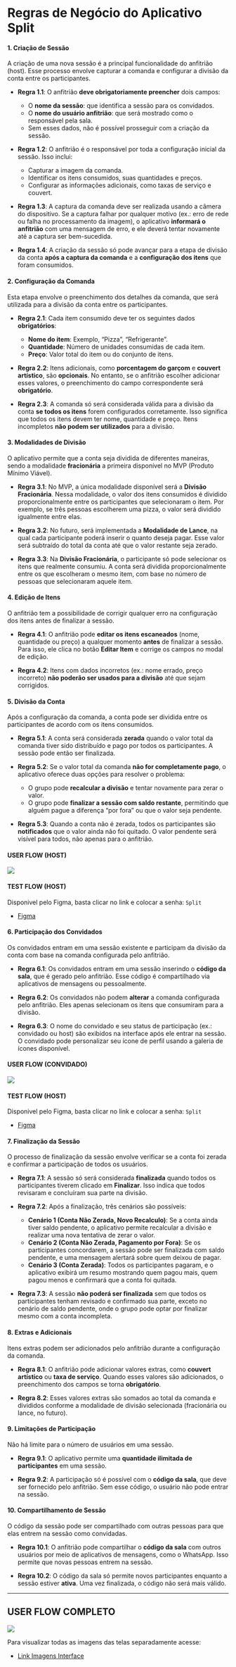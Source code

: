 # Regras de Negócio do Aplicativo Split 

#### 1. **Criação de Sessão**
A criação de uma nova sessão é a principal funcionalidade do anfitrião (host). Esse processo envolve capturar a comanda e configurar a divisão da conta entre os participantes.

- **Regra 1.1**: O anfitrião **deve obrigatoriamente preencher** dois campos: 
  - O **nome da sessão**: que identifica a sessão para os convidados.
  - O **nome do usuário anfitrião**: que será mostrado como o responsável pela sala. 
  - Sem esses dados, não é possível prosseguir com a criação da sessão.

- **Regra 1.2**: O anfitrião é o responsável por toda a configuração inicial da sessão. Isso inclui:
  - Capturar a imagem da comanda.
  - Identificar os itens consumidos, suas quantidades e preços.
  - Configurar as informações adicionais, como taxas de serviço e couvert.

- **Regra 1.3**: A captura da comanda deve ser realizada usando a câmera do dispositivo. Se a captura falhar por qualquer motivo (ex.: erro de rede ou falha no processamento da imagem), o aplicativo **informará o anfitrião** com uma mensagem de erro, e ele deverá tentar novamente até a captura ser bem-sucedida.

- **Regra 1.4**: A criação da sessão só pode avançar para a etapa de divisão da conta **após a captura da comanda** e a **configuração dos itens** que foram consumidos.

#### 2. **Configuração da Comanda**
Esta etapa envolve o preenchimento dos detalhes da comanda, que será utilizada para a divisão da conta entre os participantes.

- **Regra 2.1**: Cada item consumido deve ter os seguintes dados **obrigatórios**:
  - **Nome do item**: Exemplo, “Pizza”, “Refrigerante”.
  - **Quantidade**: Número de unidades consumidas de cada item.
  - **Preço**: Valor total do item ou do conjunto de itens.

- **Regra 2.2**: Itens adicionais, como **porcentagem do garçom** e **couvert artístico**, são **opcionais**. No entanto, se o anfitrião escolher adicionar esses valores, o preenchimento do campo correspondente será **obrigatório**.

- **Regra 2.3**: A comanda só será considerada válida para a divisão da conta **se todos os itens** forem configurados corretamente. Isso significa que todos os itens devem ter nome, quantidade e preço. Itens incompletos **não podem ser utilizados** para a divisão.

#### 3. **Modalidades de Divisão**
O aplicativo permite que a conta seja dividida de diferentes maneiras, sendo a modalidade **fracionária** a primeira disponível no MVP (Produto Mínimo Viável).

- **Regra 3.1**: No MVP, a única modalidade disponível será a **Divisão Fracionária**. Nessa modalidade, o valor dos itens consumidos é dividido proporcionalmente entre os participantes que selecionaram o item. Por exemplo, se três pessoas escolherem uma pizza, o valor será dividido igualmente entre elas.

- **Regra 3.2**: No futuro, será implementada a **Modalidade de Lance**, na qual cada participante poderá inserir o quanto deseja pagar. Esse valor será subtraído do total da conta até que o valor restante seja zerado.

- **Regra 3.3**: Na **Divisão Fracionária**, o participante só pode selecionar os itens que realmente consumiu. A conta será dividida proporcionalmente entre os que escolheram o mesmo item, com base no número de pessoas que selecionaram aquele item.

#### 4. **Edição de Itens**
O anfitrião tem a possibilidade de corrigir qualquer erro na configuração dos itens antes de finalizar a sessão.

- **Regra 4.1**: O anfitrião pode **editar os itens escaneados** (nome, quantidade ou preço) a qualquer momento **antes** de finalizar a sessão. Para isso, ele clica no botão **Editar Item** e corrige os campos no modal de edição.

- **Regra 4.2**: Itens com dados incorretos (ex.: nome errado, preço incorreto) **não poderão ser usados para a divisão** até que sejam corrigidos.

#### 5. **Divisão da Conta**
Após a configuração da comanda, a conta pode ser dividida entre os participantes de acordo com os itens consumidos.

- **Regra 5.1**: A conta será considerada **zerada** quando o valor total da comanda tiver sido distribuído e pago por todos os participantes. A sessão pode então ser finalizada.

- **Regra 5.2**: Se o valor total da comanda **não for completamente pago**, o aplicativo oferece duas opções para resolver o problema:
  - O grupo pode **recalcular a divisão** e tentar novamente para zerar o valor.
  - O grupo pode **finalizar a sessão com saldo restante**, permitindo que alguém pague a diferença “por fora” ou que o valor seja pendente.

- **Regra 5.3**: Quando a conta não é zerada, todos os participantes são **notificados** que o valor ainda não foi quitado. O valor pendente será visível para todos, não apenas para o anfitrião.

#### USER FLOW (HOST)

<img src="https://github.com/TAI-II/PaySplit/blob/main/Documenta%C3%A7%C3%A3o/7.%20Fotos/imagem13.png">

#### TEST FLOW (HOST)

Disponivel pelo Figma, basta clicar no link e colocar a senha: 
`Split`

- [Figma](https://www.figma.com/proto/zX3e0Z8TQ9VQR6STcPxdx4/Telas-TAI-II?page-id=116%3A1383&node-id=116-3460&node-type=frame&viewport=583%2C488%2C0.07&t=7ZUiEwKP67VFglzH-1&scaling=min-zoom&content-scaling=fixed&starting-point-node-id=116%3A3460)

#### 6. **Participação dos Convidados**
Os convidados entram em uma sessão existente e participam da divisão da conta com base na comanda configurada pelo anfitrião.

- **Regra 6.1**: Os convidados entram em uma sessão inserindo o **código da sala**, que é gerado pelo anfitrião. Esse código é compartilhado via aplicativos de mensagens ou pessoalmente.

- **Regra 6.2**: Os convidados não podem **alterar** a comanda configurada pelo anfitrião. Eles apenas selecionam os itens que consumiram para a divisão.

- **Regra 6.3**: O nome do convidado e seu status de participação (ex.: convidado ou host) são exibidos na interface após ele entrar na sessão. O convidado pode personalizar seu ícone de perfil usando a galeria de ícones disponível.

#### USER FLOW (CONVIDADO)

<img src="https://github.com/TAI-II/PaySplit/blob/main/Documenta%C3%A7%C3%A3o/7.%20Fotos/imagem14.png">

#### TEST FLOW (HOST)

Disponivel pelo Figma, basta clicar no link e colocar a senha: 
`Split`

- [Figma](https://www.figma.com/proto/zX3e0Z8TQ9VQR6STcPxdx4/Telas-TAI-II?page-id=116%3A1383&node-id=116-3460&node-type=frame&viewport=583%2C488%2C0.07&t=7ZUiEwKP67VFglzH-1&scaling=min-zoom&content-scaling=fixed&starting-point-node-id=116%3A3460)

#### 7. **Finalização da Sessão**
O processo de finalização da sessão envolve verificar se a conta foi zerada e confirmar a participação de todos os usuários.

- **Regra 7.1**: A sessão só será considerada **finalizada** quando todos os participantes tiverem clicado em **Finalizar**. Isso indica que todos revisaram e concluíram sua parte na divisão.

- **Regra 7.2**: Após a finalização, três cenários são possíveis:
  - **Cenário 1 (Conta Não Zerada, Novo Recalculo)**: Se a conta ainda tiver saldo pendente, o aplicativo permite recalcular a divisão e realizar uma nova tentativa de zerar o valor.
  - **Cenário 2 (Conta Não Zerada, Pagamento por Fora)**: Se os participantes concordarem, a sessão pode ser finalizada com saldo pendente, e uma mensagem alertará sobre quem deixou de pagar.
  - **Cenário 3 (Conta Zerada)**: Todos os participantes pagaram, e o aplicativo exibirá um resumo mostrando quem pagou mais, quem pagou menos e confirmará que a conta foi quitada.

- **Regra 7.3**: A sessão **não poderá ser finalizada** sem que todos os participantes tenham revisado e confirmado sua parte, exceto no cenário de saldo pendente, onde o grupo pode optar por finalizar mesmo com a conta incompleta.

#### 8. **Extras e Adicionais**
Itens extras podem ser adicionados pelo anfitrião durante a configuração da comanda.

- **Regra 8.1**: O anfitrião pode adicionar valores extras, como **couvert artístico** ou **taxa de serviço**. Quando esses valores são adicionados, o preenchimento dos campos se torna **obrigatório**.

- **Regra 8.2**: Esses valores extras são somados ao total da comanda e divididos conforme a modalidade de divisão selecionada (fracionária ou lance, no futuro).

#### 9. **Limitações de Participação**
Não há limite para o número de usuários em uma sessão.

- **Regra 9.1**: O aplicativo permite uma **quantidade ilimitada de participantes** em uma sessão.
  
- **Regra 9.2**: A participação só é possível com o **código da sala**, que deve ser fornecido pelo anfitrião. Sem esse código, o usuário não pode entrar na sessão.

#### 10. **Compartilhamento de Sessão**
O código da sessão pode ser compartilhado com outras pessoas para que elas entrem na sessão como convidadas.

- **Regra 10.1**: O anfitrião pode compartilhar o **código da sala** com outros usuários por meio de aplicativos de mensagens, como o WhatsApp. Isso permite que novas pessoas entrem na sessão.

- **Regra 10.2**: O código da sala só permite novos participantes enquanto a sessão estiver **ativa**. Uma vez finalizada, o código não será mais válido.

---
## USER FLOW COMPLETO

<img src="https://github.com/TAI-II/PaySplit/blob/main/Documenta%C3%A7%C3%A3o/7.%20Fotos/imagem15.png">

Para visualizar todas as imagens das telas separadamente acesse:
- [Link Imagens Interface](https://github.com/TAI-II/Split/tree/main/Documenta%C3%A7%C3%A3o/7.%20Fotos/Interfaces)

